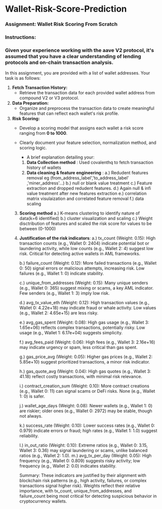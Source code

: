 # Wallet-Risk-Score-Prediction

### **Assignment: Wallet Risk Scoring From Scratch**

### **Instructions:**

### Given your experience working with the aave V2 protocol, it's assumed that you have a clear understanding of lending protocols and on-chain transaction analysis.

In this assignment, you are provided with a list of wallet addresses. Your task is as follows:

1. **Fetch Transaction History:**
    - Retrieve the transaction data for each provided wallet address from compound V2 or V3 protocol.
2. **Data Preparation:**
    - Organize and preprocess the transaction data to create meaningful features that can reflect each wallet's risk profile.
3. **Risk Scoring:**
    - Develop a scoring model that assigns each wallet a risk score ranging from **0 to 1000**.
    - Clearly document your feature selection, normalization method, and scoring logic.
  
      - A brief explanation detailing your:
      1. **Data Collection method** : Used covalenthq to fetch transaction history of wallets 
      2. **Data cleaning & feature engineering** :
          a.) Redudent features removal eg (from_address_label','to_address_label' ,'miner_address'...)
          b.) null or blank value treatment
          c.) Feature extraction and dropped redudent features.
          d.) Again null & infi value treatment after new features extraction
          e.) correlation matrix visulaization and correlated feature removal
          f.) data scaling
     3. **Scoring method**
          a.) K-means clustering to identify nature of data(k=6 identified)
          b.) cluster visualization and scaling
          c.) Weight disctribution of features and scaled the risk score for values to be between (0-1000)
     4. **Justification of the risk indicators**:
          a.) tx_count (Weight: 0.15): High transaction counts (e.g., Wallet 0: 2404) indicate potential bot or laundering activity, while low counts (e.g., Wallet 2: 4) suggest low risk.         Critical for detecting active wallets in AML frameworks.
        
          b.) failure_count (Weight: 0.12): More failed transactions (e.g., Wallet 0: 50) signal errors or malicious attempts, increasing risk. Low failures (e.g., Wallet 1: 0) indicate                                                      stability.
        
          c.) unique_from_addresses (Weight: 0.15): Many unique senders (e.g., Wallet 0: 365) suggest mixing or scams, a key AML indicator. Few senders (e.g., Wallet 1: 3) imply low risk.
        
          d.) avg_tx_value_eth (Weight: 0.12): High transaction values (e.g., Wallet 0: 4.22e+18) may indicate fraud or whale activity. Low values (e.g., Wallet 2: 4.65e+15) are less risky.
        
          e.) avg_gas_spent (Weight: 0.08): High gas usage (e.g., Wallet 3: 1.65e+06) reflects complex transactions, potentially risky. Low usage (e.g., Wallet 1: 6.17e+04) suggests simplicity.
        
          f.) avg_fees_paid (Weight: 0.06): High fees (e.g., Wallet 3: 2.16e+16) may indicate urgency or spam, less critical than gas spent.
        
          g.) gas_price_avg (Weight: 0.05): Higher gas prices (e.g., Wallet 2: 5.85e+10) suggest prioritized transactions, a minor risk indicator.
        
          h.) gas_quote_avg (Weight: 0.04): High gas quotes (e.g., Wallet 3: 41.18) reflect costly transactions, with minimal risk relevance.
        
          i.) contract_creation_sum (Weight: 0.10): More contract creations (e.g., Wallet 0: 11) can signal scams or DeFi risks. None (e.g., Wallet 1: 0) is safer.
        
          j.) wallet_age_days (Weight: 0.08): Newer wallets (e.g., Wallet 1: 0) are riskier; older ones (e.g., Wallet 0: 2972) may be stable, though not always.
        
          k.) success_rate (Weight: 0.10): Lower success rates (e.g., Wallet 0: 0.979) indicate errors or fraud; high rates (e.g., Wallet 1: 1.0) suggest reliability.
        
          l.) in_out_ratio (Weight: 0.10): Extreme ratios (e.g., Wallet 0: 3.15, Wallet 3: 0.36) may signal laundering or scams, unlike balanced ratios (e.g., Wallet 2: 1.0).
          m.) avg_tx_per_day (Weight: 0.05): High frequency (e.g., Wallet 0: 0.809) suggests risky activity; low frequency (e.g., Wallet 2: 0.0) indicates stability.
          
           Summary: These indicators are justified by their alignment with blockchain risk patterns (e.g., high activity, failures, or complex transactions signal higher risk). Weights reflect                        their relative importance, with tx_count, unique_from_addresses, and failure_count being most critical for detecting suspicious behavior in cryptocurrency wallets.
